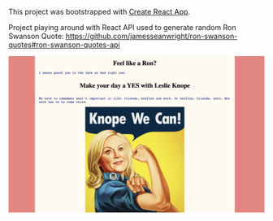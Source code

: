 This project was bootstrapped with [Create React App](https://github.com/facebook/create-react-app).

Project playing around with React
API used to generate random Ron Swanson Quote: 
https://github.com/jamesseanwright/ron-swanson-quotes#ron-swanson-quotes-api


!["screenshot of React app"](always-knope.png)


